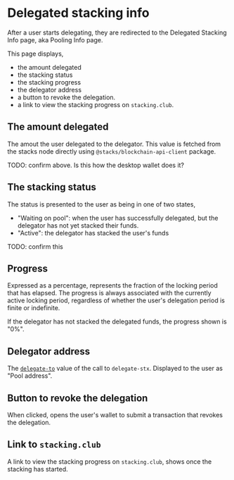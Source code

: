 # Delegated stacking info

After a user starts delegating, they are redirected to the Delegated Stacking Info page, aka Pooling Info page.

This page displays,

- the amount delegated
- the stacking status
- the stacking progress
- the delegator address
- a button to revoke the delegation.
- a link to view the stacking progress on `stacking.club`.

## The amount delegated

The amout the user delegated to the delegator. This value is fetched from the stacks node directly using `@stacks/blockchain-api-client` package.

TODO: confirm above. Is this how the desktop wallet does it?

## The stacking status

The status is presented to the user as being in one of two states,

- "Waiting on pool": when the user has successfully delegated, but the delegator has not yet stacked their funds.
- "Active": the delegator has stacked the user's funds

TODO: confirm this

## Progress

Expressed as a percentage, represents the fraction of the locking period that has elapsed. The progress is always associated with the currently active locking period, regardless of whether the user's delegation period is finite or indefinite.

If the delegator has not stacked the delegated funds, the progress shown is "0%".

## Delegator address

The [`delegate-to`](https://github.com/stacks-network/stacks-blockchain/blob/57038c2df186d3c052f52466e506ed7941b49634/src/chainstate/stacks/boot/pox-2.clar#L642) value of the call to `delegate-stx`. Displayed to the user as "Pool address".

## Button to revoke the delegation

When clicked, opens the user's wallet to submit a transaction that revokes the delegation.

## Link to `stacking.club`

A link to view the stacking progress on `stacking.club`, shows once the stacking has started.
